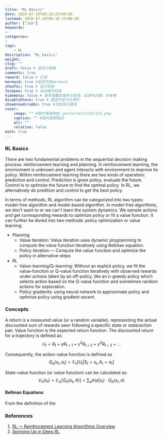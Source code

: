 ```yaml
---
title: "RL Basics"
date: 2020-07-18T00:18:23+08:00
lastmod: 2020-07-18T00:18:23+08:00
author: ["Jun"]
keywords: 
- 
categories: 
- 
tags: 
    - ML
description: "RL basics"
weight:
slug: ""
draft: false # 是否为草稿
comments: true
reward: false # 打赏
mermaid: true #是否开启mermaid
showToc: true # 显示目录
TocOpen: true # 自动展开目录
hidemeta: false # 是否隐藏文章的元信息，如发布日期、作者等
disableShare: true # 底部不显示分享栏
showbreadcrumbs: true #顶部显示路径
cover:
    image: "" #图片路径例如：posts/tech/123/123.png
    caption: "" #图片底部描述
    alt: ""
    relative: false
math: true
---
```


### RL Basics
There are two fundamental problems in the sequential decision making process: reinforcement learning and planning.
In reinforcement learning, the environment is unknown and agent interacts with environment to improve its policy. Within reinforcement learning there are two kinds of operation: prediction and control. Prediction is given policy, evaluate the future. Control is to optimize the future to find the optimal policy. In RL, we alternatively do predition and control to get the best policy. 

In terms of methods, RL algorithm can be categorized into two types: model-free algorithm and model-based algorithm. 
In model-free algorithms, we don't want to or we can't learn the system dynamics. We sample actions and get corresponding rewards to optimize policy or fit a value function. It can further be divied into two methods: policy optimization or value learning.

- Planning
    - Value Iteration: Value iteration uses dynamic programming to compute the value function iteratively using Bellman equation.
    - Policy iteration — Compute the value function and optimize the policy in alternative steps 
- RL
    - Value-learning/Q-learning: Without an explicit policy, we fit the value-function or Q-value function iteratively with observed rewards under actions taken by an off-policy, like an ε-greedy policy which selects action based on the Q-value function and sometimes random actions for exploration.
    - Policy gradients: using neural network to approximate policy and optimize policy using gradient ascent.


### Concepts
A return is a measured value (or a random variable), representing the actual discounted sum of rewards seen following a specific state or state/action pair. Value function is the expected return function. 
The discounted return for a trajectory is defined as:
$$
U_t = R_t + \gamma R_{t+1} + \gamma^2 R_{t+2} + \gamma^3 R_{t+3} + ...
$$

Consequently, the action-value function is defined as
$$
Q_{\pi}(s_t, a_t) = \mathbb{E_t}[U_t|S_t=s_t, A_t=a_t]
$$

State-value function (or value function) can be calculated as:
$$
V_{\pi}(s_t) = \mathbb{E_A}[Q_{\pi}(s_t, A)] = \sum_a \pi(a|s_t) \cdot Q_{\pi}(s_t, a)
$$

#### Bellman Equations
From the definition of the 

### References
1. [RL — Reinforcement Learning Algorithms Overview](https://jonathan-hui.medium.com/rl-reinforcement-learning-algorithms-overview-96a1500ffcda)
2. [Spinning Up in Deep RL](https://spinningup.openai.com/en/latest/) 

<!-- [x] https://github.com/ShangtongZhang/reinforcement-learning-an-introduction -->
